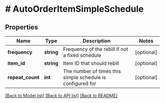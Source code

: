 # # AutoOrderItemSimpleSchedule

## Properties

Name | Type | Description | Notes
------------ | ------------- | ------------- | -------------
**frequency** | **string** | Frequency of the rebill if not a fixed schedule | [optional]
**item_id** | **string** | Item ID that should rebill | [optional]
**repeat_count** | **int** | The number of times this simple schedule is configured for | [optional]

[[Back to Model list]](../../README.md#models) [[Back to API list]](../../README.md#endpoints) [[Back to README]](../../README.md)
